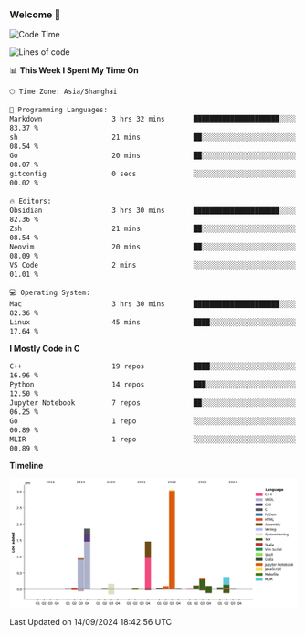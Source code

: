 ### Welcome 👋

<!--START_SECTION:waka-->
![Code Time](http://img.shields.io/badge/Code%20Time-1%2C562%20hrs%204%20mins-blue)

![Lines of code](https://img.shields.io/badge/From%20Hello%20World%20I%27ve%20Written-8.7%20million%20lines%20of%20code-blue)

📊 **This Week I Spent My Time On** 

```text
🕑︎ Time Zone: Asia/Shanghai

💬 Programming Languages: 
Markdown                 3 hrs 32 mins       █████████████████████░░░░   83.37 % 
sh                       21 mins             ██░░░░░░░░░░░░░░░░░░░░░░░   08.54 % 
Go                       20 mins             ██░░░░░░░░░░░░░░░░░░░░░░░   08.07 % 
gitconfig                0 secs              ░░░░░░░░░░░░░░░░░░░░░░░░░   00.02 % 

🔥 Editors: 
Obsidian                 3 hrs 30 mins       █████████████████████░░░░   82.36 % 
Zsh                      21 mins             ██░░░░░░░░░░░░░░░░░░░░░░░   08.54 % 
Neovim                   20 mins             ██░░░░░░░░░░░░░░░░░░░░░░░   08.09 % 
VS Code                  2 mins              ░░░░░░░░░░░░░░░░░░░░░░░░░   01.01 % 

💻 Operating System: 
Mac                      3 hrs 30 mins       █████████████████████░░░░   82.36 % 
Linux                    45 mins             ████░░░░░░░░░░░░░░░░░░░░░   17.64 % 
```

**I Mostly Code in C** 

```text
C++                      19 repos            ████░░░░░░░░░░░░░░░░░░░░░   16.96 % 
Python                   14 repos            ███░░░░░░░░░░░░░░░░░░░░░░   12.50 % 
Jupyter Notebook         7 repos             ██░░░░░░░░░░░░░░░░░░░░░░░   06.25 % 
Go                       1 repo              ░░░░░░░░░░░░░░░░░░░░░░░░░   00.89 % 
MLIR                     1 repo              ░░░░░░░░░░░░░░░░░░░░░░░░░   00.89 % 
```



**Timeline**

![Lines of Code chart](https://raw.githubusercontent.com/Bohan-hu/Bohan-hu/master/assets/bar_graph.png)


 Last Updated on 14/09/2024 18:42:56 UTC
<!--END_SECTION:waka-->



